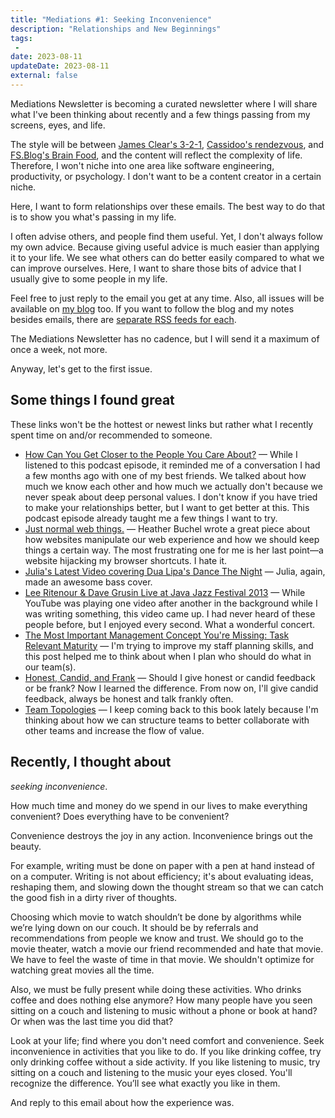 ```yaml
---
title: "Mediations #1: Seeking Inconvenience"
description: "Relationships and New Beginnings"
tags:
 -
date: 2023-08-11
updateDate: 2023-08-11
external: false
---
```


Mediations Newsletter is becoming a curated newsletter where I will share what I've been thinking about recently and a few things passing from my screens, eyes, and life.

The style will be between [James Clear's 3-2-1](https://jamesclear.com/3-2-1), [Cassidoo's rendezvous](https://buttondown.email/cassidoo/archive), and [FS.Blog's Brain Food](https://fs.blog/brain-food/), and the content will reflect the complexity of life. Therefore, I won't niche into one area like software engineering, productivity, or psychology. I don't want to be a content creator in a certain niche.

Here, I want to form relationships over these emails. The best way to do that is to show you what's passing in my life.

I often advise others, and people find them useful. Yet, I don't always follow my own advice. Because giving useful advice is much easier than applying it to your life. We see what others can do better easily compared to what we can improve ourselves. Here, I want to share those bits of advice that I usually give to some people in my life.

Feel free to just reply to the email you get at any time. Also, all issues will be available on [my blog](https://candost.blog/) too. If you want to follow the blog and my notes besides emails, there are [separate RSS feeds for each](/feeds/).

The Mediations Newsletter has no cadence, but I will send it a maximum of once a week, not more.

Anyway, let's get to the first issue.

## Some things I found great

These links won't be the hottest or newest links but rather what I recently spent time on and/or recommended to someone.

- [How Can You Get Closer to the People You Care About?](https://freakonomics.com/podcast/how-can-you-get-closer-to-the-people-you-care-about/) — While I listened to this podcast episode, it reminded me of a conversation I had a few months ago with one of my best friends. We talked about how much we know each other and how much we actually don't because we never speak about deep personal values. I don't know if you have tried to make your relationships better, but I want to get better at this. This podcast episode already taught me a few things I want to try.
- [Just normal web things.](https://heather-buchel.com/blog/2023/07/just-normal-web-things/) — Heather Buchel wrote a great piece about how websites manipulate our web experience and how we should keep things a certain way. The most frustrating one for me is her last point—a website hijacking my browser shortcuts. I hate it.
- [Julia's Latest Video covering Dua Lipa's Dance The Night](https://www.youtube.com/watch?v=-wKJZVgftSk) — Julia, again, made an awesome bass cover.
- [Lee Ritenour & Dave Grusin Live at Java Jazz Festival 2013](https://www.youtube.com/watch?v=KUt_pnutRtI) — While YouTube was playing one video after another in the background while I was writing something, this video came up. I had never heard of these people before, but I enjoyed every second. What a wonderful concert.
- [The Most Important Management Concept You're Missing: Task Relevant Maturity](https://getlighthouse.com/blog/management-concept/) — I'm trying to improve my staff planning skills, and this post helped me to think about when I plan who should do what in our team(s).
- [Honest, Candid, and Frank](https://www.dailywritingtips.com/honest-candid-and-frank/) — Should I give honest or candid feedback or be frank? Now I learned the difference. From now on, I'll give candid feedback, always be honest and talk frankly often.
- [Team Topologies](/books/team-topologies-book-review-summary-and-notes/) — I keep coming back to this book lately because I'm thinking about how we can structure teams to better collaborate with other teams and increase the flow of value.

## Recently, I thought about

*seeking inconvenience*.

How much time and money do we spend in our lives to make everything convenient? Does everything have to be convenient?

Convenience destroys the joy in any action. Inconvenience brings out the beauty.

For example, writing must be done on paper with a pen at hand instead of on a computer. Writing is not about efficiency; it's about evaluating ideas, reshaping them, and slowing down the thought stream so that we can catch the good fish in a dirty river of thoughts.

Choosing which movie to watch shouldn’t be done by algorithms while we’re lying down on our couch. It should be by referrals and recommendations from people we know and trust. We should go to the movie theater, watch a movie our friend recommended and hate that movie. We have to feel the waste of time in that movie. We shouldn't optimize for watching great movies all the time.

Also, we must be fully present while doing these activities. Who drinks coffee and does nothing else anymore? How many people have you seen sitting on a couch and listening to music without a phone or book at hand? Or when was the last time you did that?

Look at your life; find where you don't need comfort and convenience. Seek inconvenience in activities that you like to do. If you like drinking coffee, try only drinking coffee without a side activity. If you like listening to music, try sitting on a couch and listening to the music your eyes closed. You'll recognize the difference. You’ll see what exactly you like in them.

And reply to this email about how the experience was.

